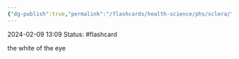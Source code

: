 ```yaml
---
{"dg-publish":true,"permalink":"/flashcards/health-science/phs/sclera/","updated":"2024-03-01T08:57:58.168-06:00"}
---
```


2024-02-09
13:09
Status: #flashcard

the white of the eye